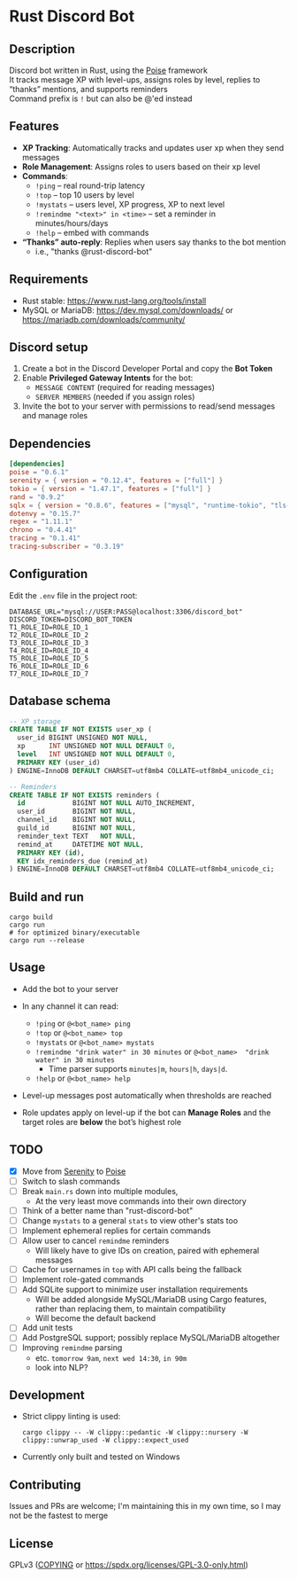 # Rust Discord Bot

## Description

Discord bot written in Rust, using the [Poise](https://github.com/serenity-rs/poise/) framework<br />
It tracks message XP with level-ups, assigns roles by level, replies to “thanks” mentions, and supports reminders<br />
Command prefix is `!` but can also be @'ed instead

## Features

- **XP Tracking**: Automatically tracks and updates user xp when they send messages
- **Role Management**: Assigns roles to users based on their xp level
- **Commands**:
  - `!ping` – real round-trip latency
  - `!top` – top 10 users by level
  - `!mystats` – users level, XP progress, XP to next level
  - `!remindme "<text>" in <time>` – set a reminder in minutes/hours/days
  - `!help` – embed with commands
- **“Thanks” auto-reply**: Replies when users say thanks to the bot mention
   - i.e., "thanks @rust-discord-bot"

## Requirements

- Rust stable: <https://www.rust-lang.org/tools/install>
- MySQL or MariaDB: <https://dev.mysql.com/downloads/> or <https://mariadb.com/downloads/community/>

## Discord setup

1. Create a bot in the Discord Developer Portal and copy the **Bot Token**
2. Enable **Privileged Gateway Intents** for the bot:
   - `MESSAGE CONTENT` (required for reading messages)
   - `SERVER MEMBERS` (needed if you assign roles)
3. Invite the bot to your server with permissions to read/send messages and manage roles

## Dependencies
```toml
[dependencies]
poise = "0.6.1"
serenity = { version = "0.12.4", features = ["full"] }
tokio = { version = "1.47.1", features = ["full"] }
rand = "0.9.2"
sqlx = { version = "0.8.6", features = ["mysql", "runtime-tokio", "tls-rustls"] }
dotenvy = "0.15.7"
regex = "1.11.1"
chrono = "0.4.41"
tracing = "0.1.41"
tracing-subscriber = "0.3.19"
```

## Configuration

Edit the `.env` file in the project root:
```env
DATABASE_URL="mysql://USER:PASS@localhost:3306/discord_bot"
DISCORD_TOKEN=DISCORD_BOT_TOKEN
T1_ROLE_ID=ROLE_ID_1
T2_ROLE_ID=ROLE_ID_2
T3_ROLE_ID=ROLE_ID_3
T4_ROLE_ID=ROLE_ID_4
T5_ROLE_ID=ROLE_ID_5
T6_ROLE_ID=ROLE_ID_6
T7_ROLE_ID=ROLE_ID_7
```

## Database schema

```sql
-- XP storage
CREATE TABLE IF NOT EXISTS user_xp (
  user_id BIGINT UNSIGNED NOT NULL,
  xp      INT UNSIGNED NOT NULL DEFAULT 0,
  level   INT UNSIGNED NOT NULL DEFAULT 0,
  PRIMARY KEY (user_id)
) ENGINE=InnoDB DEFAULT CHARSET=utf8mb4 COLLATE=utf8mb4_unicode_ci;

-- Reminders
CREATE TABLE IF NOT EXISTS reminders (
  id            BIGINT NOT NULL AUTO_INCREMENT,
  user_id       BIGINT NOT NULL,
  channel_id    BIGINT NOT NULL,
  guild_id      BIGINT NOT NULL,
  reminder_text TEXT   NOT NULL,
  remind_at     DATETIME NOT NULL,
  PRIMARY KEY (id),
  KEY idx_reminders_due (remind_at)
) ENGINE=InnoDB DEFAULT CHARSET=utf8mb4 COLLATE=utf8mb4_unicode_ci;
```

## Build and run

```fish
cargo build
cargo run
# for optimized binary/executable
cargo run --release
```

## Usage

* Add the bot to your server
* In any channel it can read:

  * `!ping` or `@<bot_name> ping`
  * `!top` or `@<bot_name> top`
  * `!mystats` or `@<bot_name> mystats`
  * `!remindme "drink water" in 30 minutes` or `@<bot_name>  "drink water" in 30 minutes`
     * Time parser supports `minutes|m`, `hours|h`, `days|d`.
  * `!help` or `@<bot_name> help`
* Level-up messages post automatically when thresholds are reached
* Role updates apply on level-up if the bot can **Manage Roles** and the target roles are **below** the bot’s highest role

## TODO
- [x] Move from [Serenity](https://github.com/serenity-rs/serenity/) to [Poise](https://github.com/serenity-rs/poise/)
- [ ] Switch to slash commands
- [ ] Break `main.rs` down into multiple modules,
    - At the very least move commands into their own directory
- [ ] Think of a better name than "rust-discord-bot"
- [ ] Change `mystats` to a general `stats` to view other's stats too
- [ ] Implement ephemeral replies for certain commands
- [ ] Allow user to cancel `remindme` reminders
    - Will likely have to give IDs on creation, paired with ephemeral messages
- [ ] Cache for usernames in `top` with API calls being the fallback
- [ ] Implement role-gated commands
- [ ] Add SQLite support to minimize user installation requirements
    - Will be added alongside MySQL/MariaDB using Cargo features, rather than replacing them, to maintain compatibility
    - Will become the default backend
- [ ] Add unit tests
- [ ] Add PostgreSQL support; possibly replace MySQL/MariaDB altogether
- [ ] Improving `remindme` parsing
    - etc. `tomorrow 9am`, `next wed 14:30`, `in 90m`
    - look into NLP?

## Development

* Strict clippy linting is used:

  ```fish
  cargo clippy -- -W clippy::pedantic -W clippy::nursery -W clippy::unwrap_used -W clippy::expect_used
  ```

* Currently only built and tested on Windows

## Contributing

Issues and PRs are welcome; I'm maintaining this in my own time, so I may not be the fastest to merge

## License

GPLv3 ([COPYING](https://github.com/gmifflen/rust-discord-bot/blob/main/COPYING) or <https://spdx.org/licenses/GPL-3.0-only.html>)
